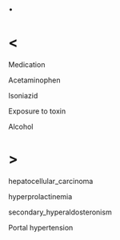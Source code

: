 # .

# <

Medication

Acetaminophen

Isoniazid

Exposure to toxin

Alcohol

# >

hepatocellular_carcinoma

hyperprolactinemia

secondary_hyperaldosteronism

Portal hypertension
